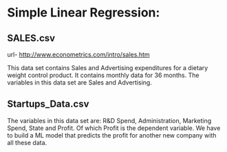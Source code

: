 # Simple Linear Regression:
## SALES.csv

url- http://www.econometrics.com/intro/sales.htm

This data set contains Sales and Advertising expenditures for a dietary weight control product. It contains monthly data for 36 months. 
The variables in this data set are Sales and Advertising.

## Startups_Data.csv

The variables in this data set are: R&D Spend, Administration, Marketing Spend, State and Profit. Of which Profit is the dependent variable.
We have to build a ML model that predicts the profit for another new company with all these data.
